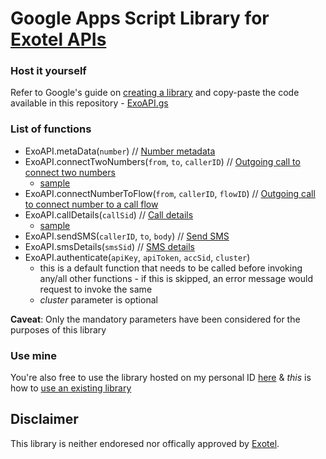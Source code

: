 # Google Apps Script Library for [Exotel APIs](https://developer.exotel.com/api/)

### Host it yourself

Refer to Google's guide on [creating a library](https://developers.google.com/apps-script/guides/libraries#creating_a_library) and copy-paste the code available in this repository - [ExoAPI.gs](ExoAPI.gs)

### List of functions

- ExoAPI.metaData(`number`) // [Number metadata](https://developer.exotel.com/api/#metadata-phone)
- ExoAPI.connectTwoNumbers(`from`, `to`, `callerID`) // [Outgoing call to connect two numbers](https://developer.exotel.com/api/#call-agent)
  - [sample](sample/connect2Num.gs)
- ExoAPI.connectNumberToFlow(`from`, `callerID`, `flowID`) // [Outgoing call to connect number to a call flow](https://developer.exotel.com/api/#call-customer)
- ExoAPI.callDetails(`callSid`) // [Call details](https://developer.exotel.com/api/#call-details)
  - [sample](sample/callDetails.gs)
- ExoAPI.sendSMS(`callerID`, `to`, `body`) // [Send SMS](https://developer.exotel.com/api/#send-sms)
- ExoAPI.smsDetails(`smsSid`) // [SMS details](https://developer.exotel.com/api/#sms-details)
- ExoAPI.authenticate(`apiKey`, `apiToken`, `accSid`, `cluster`)
  - this is a default function that needs to be called before invoking any/all other functions - if this is skipped, an error message would request to invoke the same
  - *cluster* parameter is optional

**Caveat**: Only the mandatory parameters have been considered for the purposes of this library

### Use mine

You're also free to use the library hosted on my personal ID [here](https://script.google.com/d/1V9cn0CSU9GnSyCebBRZ5vS-jSn2z3U6s1KkaHe4Aml2x-CAsmTNU4bp4/edit) & *this* is how to [use an existing library](https://developers.google.com/apps-script/guides/libraries#using_a_library)

## Disclaimer

This library is neither endoresed nor offically approved by [Exotel](https://exotel.com/).
